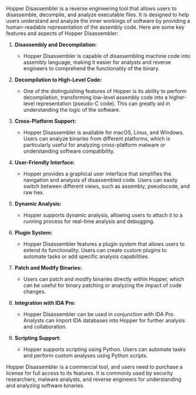Hopper Disassembler is a reverse engineering tool that allows users to disassemble, decompile, and analyze executable files. It is designed to help users understand and analyze the inner workings of software by providing a human-readable representation of the assembly code. Here are some key features and aspects of Hopper Disassembler:

1. **Disassembly and Decompilation:**
   - Hopper Disassembler is capable of disassembling machine code into assembly language, making it easier for analysts and reverse engineers to comprehend the functionality of the binary.

2. **Decompilation to High-Level Code:**
   - One of the distinguishing features of Hopper is its ability to perform decompilation, transforming low-level assembly code into a higher-level representation (pseudo-C code). This can greatly aid in understanding the logic of the software.

3. **Cross-Platform Support:**
   - Hopper Disassembler is available for macOS, Linux, and Windows. Users can analyze binaries from different platforms, which is particularly useful for analyzing cross-platform malware or understanding software compatibility.

4. **User-Friendly Interface:**
   - Hopper provides a graphical user interface that simplifies the navigation and analysis of disassembled code. Users can easily switch between different views, such as assembly, pseudocode, and raw hex.

5. **Dynamic Analysis:**
   - Hopper supports dynamic analysis, allowing users to attach it to a running process for real-time analysis and debugging.

6. **Plugin System:**
   - Hopper Disassembler features a plugin system that allows users to extend its functionality. Users can create custom plugins to automate tasks or add specific analysis capabilities.

7. **Patch and Modify Binaries:**
   - Users can patch and modify binaries directly within Hopper, which can be useful for binary patching or analyzing the impact of code changes.

8. **Integration with IDA Pro:**
   - Hopper Disassembler can be used in conjunction with IDA Pro. Analysts can import IDA databases into Hopper for further analysis and collaboration.

9. **Scripting Support:**
   - Hopper supports scripting using Python. Users can automate tasks and perform custom analyses using Python scripts.

Hopper Disassembler is a commercial tool, and users need to purchase a license for full access to its features. It is commonly used by security researchers, malware analysts, and reverse engineers for understanding and analyzing software binaries.